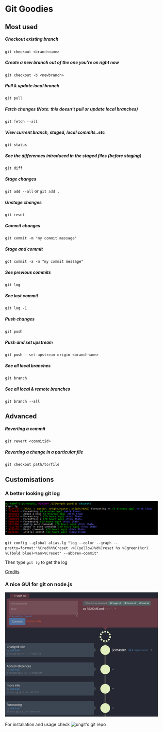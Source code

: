 # Git Goodies
## Most used
##### Checkout existing branch
`git checkout <branchname>`

##### Create a new branch out of the one you're on right now 
`git checkout -b <newbranch>`

##### Pull & update local branch
`git pull`

##### Fetch changes (Note: this doesn't pull or update local branches)
`git fetch --all`

##### View current branch, staged, local commits..etc
`git status`

##### See the differences introduced in the staged files (before staging)
`git diff`

##### Stage changes
`git add --all` or `git add .`

##### Unstage changes
`git reset`

##### Commit changes
`git commit -m "my commit message"`

##### Stage and commit
`got commit -a -m "my commit message"`

##### See previous commits
`git log`

##### See last commit
`git log -1`

##### Push changes
`git push`

##### Push and set upstream
`git push --set-upstream origin <branchname>`

##### See all local branches
`git branch`

##### See all local & remote branches
`git branch --all`

## Advanced
##### Reverting a commit
`git revert <commitid>`

##### Reverting a change in a particular file
`git checkout path/to/file`

## Customisations
### A better looking git log
![git-lg](https://raw.githubusercontent.com/naguibihab/git-cheat-sheet/master/assets/git-lg.png)

`git config --global alias.lg "log --color --graph --pretty=format:'%Cred%h%Creset -%C(yellow)%d%Creset %s %Cgreen(%cr) %C(bold blue)<%an>%Creset' --abbrev-commit"`

Then type `git lg` to get the log

[Credits](https://coderwall.com/p/euwpig/a-better-git-log)

### A nice GUI for git on node.js
![git-lg](https://raw.githubusercontent.com/naguibihab/git-cheat-sheet/master/assets/ungit.png)

For installation and usage check ![ungit's git repo](https://github.com/FredrikNoren/ungit)